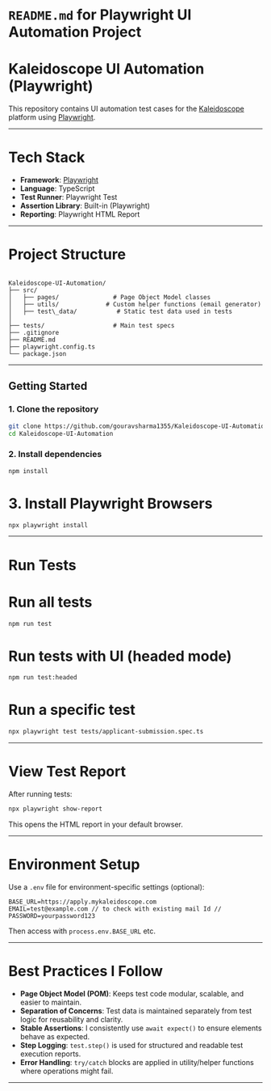 # `README.md` for Playwright UI Automation Project

# Kaleidoscope UI Automation (Playwright)

This repository contains UI automation test cases for the [Kaleidoscope](https://apply.mykaleidoscope.com/) platform using [Playwright](https://playwright.dev/).

---

# Tech Stack

- **Framework**: [Playwright](https://playwright.dev/)
- **Language**: TypeScript
- **Test Runner**: Playwright Test
- **Assertion Library**: Built-in (Playwright)
- **Reporting**: Playwright HTML Report

---

# Project Structure

```

Kaleidoscope-UI-Automation/
├── src/
│   ├── pages/               # Page Object Model classes
│   ├── utils/             # Custom helper functions (email generator)
│   ├── test\_data/           # Static test data used in tests
│               
├── tests/                   # Main test specs
├── .gitignore
├── README.md
├── playwright.config.ts
└── package.json

```

---

## Getting Started

### 1. Clone the repository

```bash
git clone https://github.com/gouravsharma1355/Kaleidoscope-UI-Automation.git
cd Kaleidoscope-UI-Automation
````

### 2. Install dependencies

```bash
npm install
```

# 3. Install Playwright Browsers

```bash
npx playwright install
```

---

# Run Tests

# Run all tests

```bash
npm run test
```

# Run tests with UI (headed mode)

```bash
npm run test:headed
```

# Run a specific test

```bash
npx playwright test tests/applicant-submission.spec.ts
```

---

# View Test Report

After running tests:

```bash
npx playwright show-report
```

This opens the HTML report in your default browser.

---


# Environment Setup

Use a `.env` file for environment-specific settings (optional):

```
BASE_URL=https://apply.mykaleidoscope.com
EMAIL=test@example.com // to check with existing mail Id //
PASSWORD=yourpassword123
```

Then access with `process.env.BASE_URL` etc.

---

# Best Practices I Follow

* **Page Object Model (POM)**: Keeps test code modular, scalable, and easier to maintain.
* **Separation of Concerns**: Test data is maintained separately from test logic for reusability and clarity.
* **Stable Assertions**: I consistently use `await expect()` to ensure elements behave as expected.
* **Step Logging**: `test.step()` is used for structured and readable test execution reports.
* **Error Handling**: `try/catch` blocks are applied in utility/helper functions where operations might fail.

---
